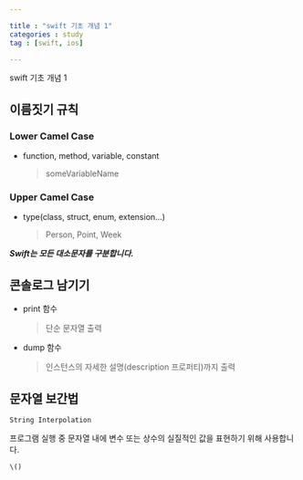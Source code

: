 ```yaml
---

title : "swift 기초 개념 1"
categories : study
tag : [swift, ios]

---
```

swift 기초 개념 1

## 이름짓기 규칙

### Lower Camel Case

- function, method, variable, constant  
    
    > someVariableName
    

### Upper Camel Case

- type(class, struct, enum, extension…)  
    
    > Person, Point, Week
    

**_Swift는 모든 대소문자를 구분합니다._**

## 콘솔로그 남기기

- print 함수  
    
    > 단순 문자열 출력
    
- dump 함수  
    
    > 인스턴스의 자세한 설명(description 프로퍼티)까지 출력
    

## 문자열 보간법

`String Interpolation`

프로그램 실행 중 문자열 내에 변수 또는 상수의 실질적인 값을 표현하기 위해 사용합니다.

`\()`